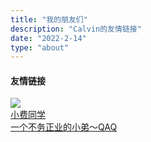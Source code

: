 ```yaml
---
title: "我的朋友们"
description: "Calvin的友情链接" 
date: "2022-2-14"
type: "about"
---
```


<div class="sidebar-block">
  <h4 class="sidebar-title">友情链接</h4>
  <div class="frienddiv">
    <div class="frienddivleft">
      <img class="myfriend" src="https://data323.oss-cn-hongkong.aliyuncs.com/xf2021/2021/11/c95ea408ac395e3344f56b21a0482779-96x96.jpg">
    </div>
    <div class="frienddivright">
      <a target="_blank" href="https://xf2021.com/" title="小费同学" class="friendurl">小费同学<br><span class="link-description">一个不务正业的小弟～QAQ</span></a>
    </div>
  </div>
  
</div>
